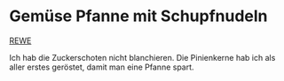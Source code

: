 # Gemüse Pfanne mit Schupfnudeln

[REWE](https://www.rewe.de/rezepte/schnelle-gemuesepfanne-schupfnudeln/)

Ich hab die Zuckerschoten nicht blanchieren. Die Pinienkerne hab ich als aller erstes geröstet, damit man eine Pfanne spart.

